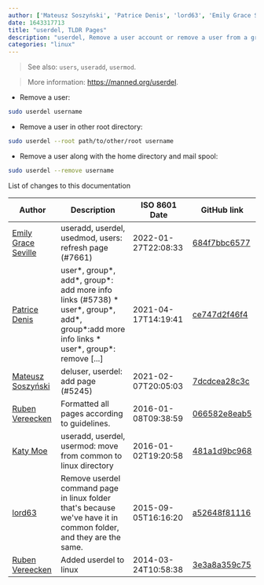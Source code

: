 ```yaml
---
author: ['Mateusz Soszyński', 'Patrice Denis', 'lord63', 'Emily Grace Seville', 'Ruben Vereecken', 'Katy Moe']
date: 1643317713
title: "userdel, TLDR Pages"
description: "userdel, Remove a user account or remove a user from a group."
categories: "linux"
---
```

> See also: `users`, `useradd`, `usermod`.

> More information: <https://manned.org/userdel>.

- Remove a user:

```bash
sudo userdel username
```

- Remove a user in other root directory:

```bash
sudo userdel --root path/to/other/root username
```

- Remove a user along with the home directory and mail spool:

```bash
sudo userdel --remove username
```
List of changes to this documentation


Author | Description | ISO 8601 Date | GitHub link
------|-----|-----|-----
[Emily Grace Seville](mailto:emilyseville7cf@gmail.com) | useradd, userdel, usedmod, users: refresh page (#7661) | 2022-01-27T22:08:33 | [684f7bbc6577](https://github.com/tldr-pages/tldr/commit/684f7bbc65774c34ef7d57badefd75e2159dd943)
[Patrice Denis](mailto:patrice.denis@gmail.com) | user*, group*, add*, group*: add more info links (#5738) * user*, group*, add*, group*:add more info links * user*, group*: remove [...] | 2021-04-17T14:19:41 | [ce747d2f46f4](https://github.com/tldr-pages/tldr/commit/ce747d2f46f40836209afcd06898073ddabbc520)
[Mateusz Soszyński](mailto:mateusz.soszynski@tuta.io) | deluser, userdel: add page (#5245) | 2021-02-07T20:05:03 | [7dcdcea28c3c](https://github.com/tldr-pages/tldr/commit/7dcdcea28c3c47f411c9611ee1827f8dc83ad938)
[Ruben Vereecken](mailto:rubenvereecken@gmail.com) | Formatted all pages according to guidelines. | 2016-01-08T09:38:59 | [066582e8eab5](https://github.com/tldr-pages/tldr/commit/066582e8eab57bce9861cc8d379e158d61f1cc95)
[Katy Moe](mailto:katy@katy.moe) | useradd, userdel, usermod: move from common to linux directory | 2016-01-02T19:20:58 | [481a1d9bc968](https://github.com/tldr-pages/tldr/commit/481a1d9bc9680ed91b4e247e85f60e2792074e70)
[lord63](mailto:lord63.j@gmail.com) | Remove userdel command page in linux folder that's because we've have it in common folder, and they are the same. | 2015-09-05T16:16:20 | [a52648f81116](https://github.com/tldr-pages/tldr/commit/a52648f81116f93cad8a7c353e1073b27eaac40c)
[Ruben Vereecken](mailto:rubenvereecken@gmail.com) | Added userdel to linux | 2014-03-24T10:58:38 | [3e3a8a359c75](https://github.com/tldr-pages/tldr/commit/3e3a8a359c750857b9ab4974f8398de171a35496)

